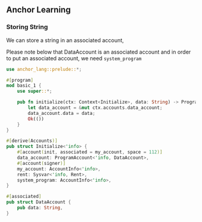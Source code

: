## Anchor Learning

### Storing String

We can store a string in an associated account, 

Please note below that DataAccount is an associated account and in order to put an associated account, we need `system_program`

```rs
use anchor_lang::prelude::*;

#[program]
mod basic_1 {
    use super::*;

    pub fn initialize(ctx: Context<Initialize>, data: String) -> ProgramResult {
        let data_account = &mut ctx.accounts.data_account;
        data_account.data = data;
        Ok(())
    }
}

#[derive(Accounts)]
pub struct Initialize<'info> {
    #[account(init, associated = my_account, space = 112)]
    data_account: ProgramAccount<'info, DataAccount>,
    #[account(signer)]
    my_account: AccountInfo<'info>,
    rent: Sysvar<'info, Rent>,
    system_program: AccountInfo<'info>,
}

#[associated]
pub struct DataAccount {
    pub data: String,
}
```
